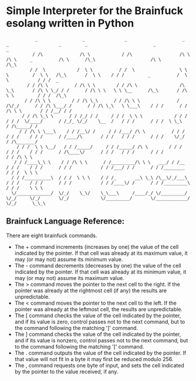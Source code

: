 # Simple Interpreter for the Brainfuck esolang written in Python


```text
           _                 _               _                     _              _                   _         _                         _               _        
          / /\              /\ \            / /\                  /\ \           /\ \     _          /\ \      /\_\                     /\ \             /\_\      
         / /  \            /  \ \          / /  \                 \ \ \         /  \ \   /\_\       /  \ \    / / /         _          /  \ \           / / /  _   
        / / /\ \          / /\ \ \        / / /\ \                /\ \_\       / /\ \ \_/ / /      / /\ \ \   \ \ \__      /\_\       / /\ \ \         / / /  /\_\ 
       / / /\ \ \        / / /\ \_\      / / /\ \ \              / /\/_/      / / /\ \___/ /      / / /\ \_\   \ \___\    / / /      / / /\ \ \       / / /__/ / / 
      / / /\ \_\ \      / / /_/ / /     / / /  \ \ \            / / /        / / /  \/____/      / /_/_ \/_/    \__  /   / / /      / / /  \ \_\     / /\_____/ /  
     / / /\ \ \___\    / / /__\/ /     / / /___/ /\ \          / / /        / / /    / / /      / /____/\       / / /   / / /      / / /    \/_/    / /\_______/   
    / / /  \ \ \__/   / / /_____/     / / /_____/ /\ \        / / /        / / /    / / /      / /\____\/      / / /   / / /      / / /            / / /\ \ \      
   / / /____\_\ \    / / /\ \ \      / /_________/\ \ \   ___/ / /__      / / /    / / /      / / /           / / /___/ / /      / / /________    / / /  \ \ \     
  / / /__________\  / / /  \ \ \    / / /_       __\ \_\ /\__\/_/___\    / / /    / / /      / / /           / / /____\/ /      / / /_________\  / / /    \ \ \    
  \/_____________/  \/_/    \_\/    \_\___\     /____/_/ \/_________/    \/_/     \/_/       \/_/            \/_________/       \/____________/  \/_/      \_\_\   
```

## Brainfuck Language Reference:

There are eight brainfuck commands.

* The + command increments (increases by one) the value of the cell indicated by the pointer. If that cell was already at its maximum value, it may (or may not) assume its minimum value.
* The - command decrements (decreases by one) the value of the cell indicated by the pointer. If that cell was already at its minimum value, it may (or may not) assume its maximum value.
* The > command moves the pointer to the next cell to the right. If the pointer was already at the rightmost cell (if any) the results are unpredictable.
* The < command moves the pointer to the next cell to the left. If the pointer was already at the leftmost cell, the results are unpredictable.
* The [ command checks the value of the cell indicated by the pointer, and if its value is zero, control passes not to the next command, but to the command following the matching ']' command.
* The ] command checks the value of the cell indicated by the pointer, and if its value is nonzero, control passes not to the next command, but to the command following the matching '[' command.
* The . command outputs the value of the cell indicated by the pointer. If that value will not fit in a byte it may first be reduced modulo 256.
* The , command requests one byte of input, and sets the cell indicated by the pointer to the value received, if any.
